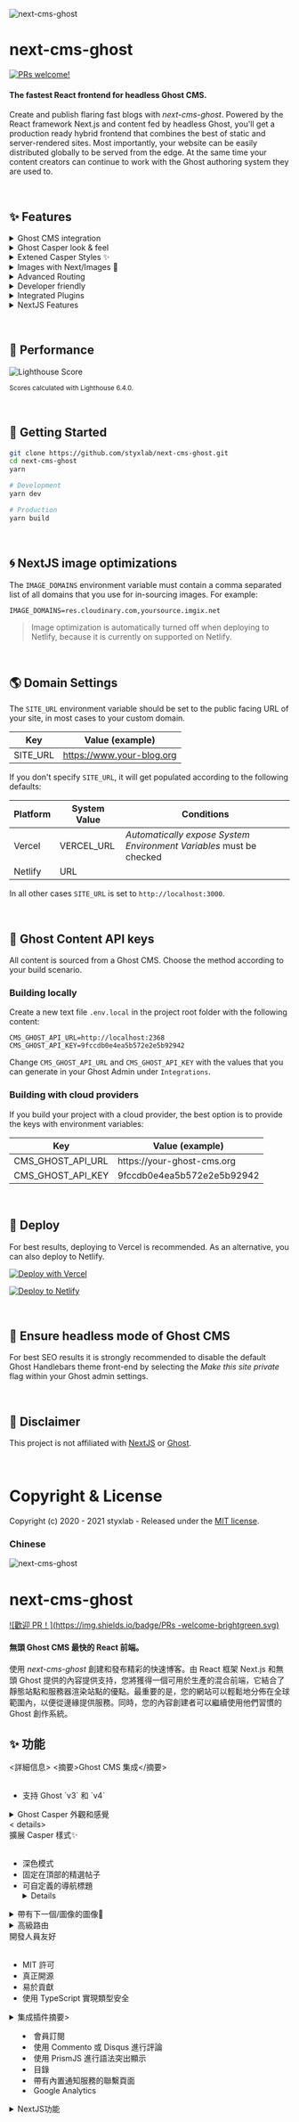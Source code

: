 ![next-cms-ghost](https://i.imgur.com/F1bW5xA.png)

# next-cms-ghost

[![PRs welcome!](https://img.shields.io/badge/PRs-welcome-brightgreen.svg)]()

#### The fastest React frontend for headless Ghost CMS.

Create and publish flaring fast blogs with <i>next-cms-ghost</i>. Powered by the React framework Next.js and content fed by headless Ghost, you'll get a production ready hybrid frontend that combines the best of static and server-rendered sites. Most importantly, your website can be easily distributed globally to be served from the edge. At the same time your content creators can continue to work with the Ghost authoring system they are used to.

&nbsp;

## ✨ Features

<details>
<summary>Ghost CMS integration</summary>
<br />
<ul>
  <li>Supports Ghost `v3` and `v4`</li>
</ul>
</details>
<details>
<summary>Ghost Casper look & feel</summary>
<br />
<ul>
  <li>Infinite scroll</li>
  <li>Fully responsive</li>
  <li>Sticky navigation headers</li>
  <li>Hover on author avatar</li>
  <li>Styled 404 page</li>
  <li>Preview Section in posts</li>
  <li>Sitemap</li>
  <li>RSS feed</li>
  <li>SEO optimized</li>
</ul>
</details>
<details>
<summary>Extened Casper Styles ✨</summary>
<br />
<ul>
  <li>Dark Mode</li>
  <li>Featured posts pinned on top</li>
  <li>Customizable navigation headers</li>
  <li>Zoom images on click to full-screen</li>
  <li>Render GitHub Gists</li>
</ul>
</details>
<details>
<summary>Images with Next/Images 🚀</summary>
<br />
<ul>
  <li>Feature and inline images</li>
  <li>Auto-optimized images</li>
  <li>No content shifts due to consistent placeholders</li>
</ul>
</details>
<details>
<summary>Advanced Routing</summary>
<br />
<ul>
  <li>Auto-detects custom paths</li>
  <li>Configurable collections</li>
</ul>
</details>
<details>
<summary>Developer friendly</summary>
<br />
<ul>
  <li>MIT licenced</li>
  <li>Truly open-source</li>
  <li>Easy to contribute</li>
  <li>Made typesafe with TypeScript</li>
</ul>
</details>
<details>
<summary>Integrated Plugins</summary>
<br />
<ul>
  <li>Member Subscriptions</li>
  <li>Commenting with Commento or Disqus</li>
  <li>Syntax highlighting with PrismJS</li>
  <li>Table Of Contents</li>
  <li>Contact Page with built-in notification service</li>
  <li>Google Analytics</li> 
</ul>
</details>
<details>
<summary>NextJS Features</summary>
<br />
<ul>
  <li>Incremental Regeneration</li>
  <li>Support for Preview</li>
</ul>
</details>

&nbsp;

## 🚀 Performance

![Lighthouse Score](https://static.gotsby.org/v1/assets/images/jamify-lh-scores-light.gif)

<sup>Scores calculated with Lighthouse 6.4.0.</sup>

&nbsp;

## 🏁 Getting Started

```bash
git clone https://github.com/styxlab/next-cms-ghost.git
cd next-cms-ghost
yarn

# Development
yarn dev

# Production
yarn build
```

&nbsp;

## 🌀 NextJS image optimizations

The `IMAGE_DOMAINS` environment variable must contain a comma separated list of all domains that you use for in-sourcing images. For example:

```
IMAGE_DOMAINS=res.cloudinary.com,yoursource.imgix.net
```

> Image optimization is automatically turned off when deploying to Netlify, because it is currently on supported on Netlify.

&nbsp;

## 🌎 Domain Settings

The `SITE_URL` environment variable should be set to the public facing URL of your site, in most cases to your custom domain.

| Key      | Value (example)           |
| -------- | ------------------------- |
| SITE_URL | https://www.your-blog.org |

If you don't specify `SITE_URL`, it will get populated according to the following defaults:

| Platform | System Value | Conditions                                                          |
| -------- | ------------ | ------------------------------------------------------------------- |
| Vercel   | VERCEL_URL   | _Automatically expose System Environment Variables_ must be checked |
| Netlify  | URL          |                                                                     |

In all other cases `SITE_URL` is set to `http://localhost:3000`.

&nbsp;

## 🔑 Ghost Content API keys

All content is sourced from a Ghost CMS. Choose the method according to your build scenario.

### Building locally

Create a new text file `.env.local` in the project root folder with the following content:

```
CMS_GHOST_API_URL=http://localhost:2368
CMS_GHOST_API_KEY=9fccdb0e4ea5b572e2e5b92942
```

Change `CMS_GHOST_API_URL` and `CMS_GHOST_API_KEY` with the values that you can generate in your Ghost Admin under `Integrations`.

### Building with cloud providers

If you build your project with a cloud provider, the best option is to provide the keys with environment variables:

| Key               | Value (example)              |
| ----------------- | ---------------------------- |
| CMS_GHOST_API_URL | https:\/\/your-ghost-cms.org |
| CMS_GHOST_API_KEY | 9fccdb0e4ea5b572e2e5b92942   |

&nbsp;

## 💫 Deploy

For best results, deploying to Vercel is recommended. As an alternative, you can also deploy to Netlify.

[![Deploy with Vercel](https://vercel.com/button)](https://vercel.com/new/git/external?repository-url=https%3A%2F%2Fgithub.com%2Fstyxlab%2Fnext-cms-ghost&project-name=next-cms-ghost&repository-name=next-cms-ghost)

[![Deploy to Netlify](https://www.netlify.com/img/deploy/button.svg)](https://app.netlify.com/start/deploy?repository=https://github.com/styxlab/next-cms-ghost&utm_source=github)

&nbsp;

## 🤯 Ensure headless mode of Ghost CMS

For best SEO results it is strongly recommended to disable the default Ghost Handlebars theme front-end by selecting the _Make this site private_ flag within your Ghost admin settings.

&nbsp;

## 🧐 Disclaimer

This project is not affiliated with [NextJS](https://nextjs.org/) or [Ghost](https://ghost.org/).

&nbsp;

# Copyright & License

Copyright (c) 2020 - 2021 styxlab - Released under the [MIT license](LICENSE).

### Chinese


![next-cms-ghost](https://i.imgur.com/F1bW5xA.png) 

# next-cms-ghost 

[![歡迎 PR！](https://img.shields.io/badge/PRs -welcome-brightgreen.svg)]() 

#### 無頭 Ghost CMS 最快的 React 前端。

使用 <i>next-cms-ghost</i> 創建和發布精彩的快速博客。由 React 框架 Next.js 和無頭 Ghost 提供的內容提供支持，您將獲得一個可用於生產的混合前端，它結合了靜態站點和服務器渲染站點的優點。最重要的是，您的網站可以輕鬆地分佈在全球範圍內，以便從邊緣提供服務。同時，您的內容創建者可以繼續使用他們習慣的 Ghost 創作系統。



## ✨ 功能

<詳細信息> 
<摘要>Ghost CMS 集成</摘要>  
<br />
<ul>
  <li>支持 Ghost `v3` 和 `v4`</li> 
</ul> 
</details> 
<details> 
<summary>Ghost Casper 外觀和感覺</summary> 
<br /> 
<ul> 
  <li>無限滾動</li> 
  <li>完全響應式</li> 
  <li>粘性導航標題</li> 
  <li>將鼠標懸停在作者頭像上</li> 
  <li>樣式化的404 頁面</ li> 
  <li>預覽部分在帖子中</li> 
  <li>站點地圖</li> 
  <li>RSS feed</li> 
  <li>SEO 優化</li> 
</ul> 
</details> 
< details> 
<summary>擴展 Casper 樣式✨</summary> 
<br /> 
<ul> 
  <li>深色模式</li> 
  <li>固定在頂部的精選帖子</li>
  <li>可自定義的導航標題</li>
<details>
  <li>點擊時將圖像縮放至全屏</li> 
  <li>渲染 GitHub Gists</li> 
</ul> 
</details> 
<details> 
<summary>帶有下一個/圖像的圖像🚀</summary > 
< br /> 
<ul> 
  <li>功能和內嵌圖像</li> 
  <li>自動優化圖像</li> 
  <li>由於佔位符一致，不會發生內容變化</li> 
</ ul> 
</details> 
<details> 
<summary>高級路由</summary> 
<br /> 
<ul> 
  <li>自動檢測自定義路徑</li> 
  <li>可配置集合</li> 
</ul > <ai=20> </details> 
<summary>開發人員友好</summary> 
<br /> 
<ul> 
  <li>MIT 許可</li>
  <li>真正開源</li> 
  <li>易於貢獻</li> 
  <li>使用 TypeScript 實現類型安全</li> 
</ul> 
</details> 
<details> 
<summary>集成插件</li>摘要> 
<br /> 
<ul> 
  <li>會員訂閱</li> 
  <li>使用 Commento 或 Disqus 進行評論</li> 
  <li>使用 PrismJS 進行語法突出顯示</li> 
  <li>目錄</ li > 
  <li>帶有內置通知服務的聯繫頁面</li> 
  <li>Google Analytics</li> 
</ul> 
</details> 
<details> 
<summary>NextJS功能</summary> 
<br />  
<ul>
  <li>增量再生</li> 
  <li>支持預覽</li> 
</ul>
< 

/詳情> 

## 🚀 性能

![Lighthouse 得分](https://static.gotsby.org/v1/assets/images/jamify-lh-scores-light.gif) 

<sup>使用Lighthouse 6.4.0 計算的得分。</ sup > 



## 🏁 入門

```bash 
git clone https://github.com/styxlab/next-cms-ghost.git 
cd next-cms-ghost 
yarn 

# 開發
紗線開發

# 生產
紗線構建
``` 



## 🌀 NextJS 圖像優化

`IMAGE_DOMAINS` 環境變量必須包含用於內源圖像的所有域的逗號分隔列表。例如：
 
```
IMAGE_DOMAINS=res.cloudinary.com,yoursource.imgix.net 
``` 

> 部署到 Netlify 時，圖像優化會自動關閉，因為 Netlify 目前支持它。



## 🌎 域設置

`SITE_URL` 環境變量應設置為您網站的面向公眾的 URL，在大多數情況下設置為您的自定義域。

| 關鍵| 值（示例）| 
| -------- | ---------------------------------- | 
| 站點_URL | https://www.your-blog.org | 

如果您不指定“SITE_URL”，它將根據以下默認值進行填充：

| 平台| 系統價值| 條件|
| -------- | ------------ | -------------------------------------------------- ----------------- | 
| 韋爾塞爾 | VERCEL_URL | 必須檢查_自動公開系統環境變量_
| 網絡化| 網址 | | 

在所有其他情況下，“SITE_URL”設置為“http://localhost:3000”。



## 🔑 Ghost 內容 API 密鑰

所有內容均源自 Ghost CMS。根據您的構建場景選擇方法。

### 本地構建

在項目根文件夾中創建一個新的文本文件 `.env.local`，內容如下：

``` 
CMS_GHOST_API_URL=http://localhost:2368 
CMS_GHOST_API_KEY=9fccdb0e4ea5b572e2e5b92942 
```
### 與雲提供商一起構建

將“CMS_GHOST_API_URL”和“CMS_GHOST_API_KEY”更改為您可以在 Ghost 管理中的“集成”下生成的值。


如果您使用雲提供商構建項目，最好的選擇是為密鑰提供環境變量：

| 關鍵| 值（示例）| 
| ----------------- | ---------------------------- | 
| CMS_GHOST_API_URL | https://your-ghost-cms.org | https://your-ghost-cms.org | 
| CMS_GHOST_API_KEY | 9fccdb0e4ea5b572e2e5b92942 | 



## 💫 部署

為了獲得最佳結果，建議部署到 Vercel。作為替代方案，您還可以部署到 Netlify。

[![使用 Vercel 部署](https://vercel.com/button)](https://vercel.com/new/git/external?repository-url=https%3A%2F%2Fgithub.com%2Fstyxlab% 2Fnext-cms-ghost&項目名稱=next-cms-ghost&存儲庫名稱=next-cms-ghost)

[![部署到 Netlify](https://www.netlify.com/img/deploy/button.svg)](https://app.netlify.com/start/deploy?repository=https://github。 com/styxlab/next-cms-ghost&utm_source=github) 



## 🤯 確保 Ghost CMS 的無頭模式

為了獲得最佳 SEO 結果，強烈建議通過在 Ghost 管理設置中選擇 _Make this site private_ 標誌來禁用默認的 Ghost Handlebars 主題前端。


# 版權和許可證

版權所有 (c) 2020 - 2021 styxlab - 根據 [MIT 許可證](LICENSE) 發布。

